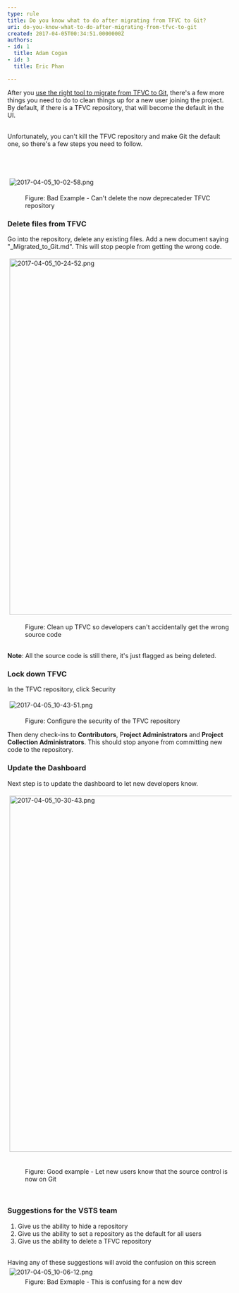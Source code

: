 ```yaml
---
type: rule
title: Do you know what to do after migrating from TFVC to Git?
uri: do-you-know-what-to-do-after-migrating-from-tfvc-to-git
created: 2017-04-05T00:34:51.0000000Z
authors:
- id: 1
  title: Adam Cogan
- id: 3
  title: Eric Phan

---
```




<span class='intro'> After you <a href="/Pages/Do-you-know-the-best-tool-to-migration-from-TFVC-to-Git.aspx">use the right tool to migrate from TFVC to Git</a>, there's a few more things you need to do to clean things up for a new user joining the project. By default, if there is a TFVC repository, that will become the default in the UI.<br><div><br></div><div>Unfortunately, you can't kill the TFVC repository and make Git the default one, so there's a few steps you need to follow.<br></div><div><br>​<br><br></div> </span>

<p>​<img src="/SiteAssets/do-you-know-what-to-do-after-migrating-from-tfvc-to-git/2017-04-05_10-02-58.png" alt="2017-04-05_10-02-58.png" style="margin&#58;5px;" /></p><dd class="ssw15-rteElement-FigureBad">​Figure&#58; Bad Example - Can't delete the now deprecated​er TFVC repository​​<br></dd><h3 class="ssw15-rteElement-H3">Delete files from TFVC<br></h3><p>Go into the repository, delete any existing files. Add a new document saying &quot;_Migrated_to_Git.md&quot;. This will stop people from getting the wrong code.<br></p><p><img src="/SiteAssets/do-you-know-what-to-do-after-migrating-from-tfvc-to-git/2017-04-05_10-24-52.png" alt="2017-04-05_10-24-52.png" style="margin&#58;5px;width&#58;808px;" /><br></p><dd class="ssw15-rteElement-FigureNormal">​​​​Figure&#58; Clean up TFVC so developers can't accidentally get the wrong source code<br></dd><dd class="ssw15-rteElement-FigureNormal"><br></dd><p class="ssw15-rteElement-InfoBox"><strong>Note</strong>&#58; All the source code is still there, it's just flagged as being deleted.<br></p><h3 class="ssw15-rteElement-H3">Lock down TFVC<br></h3><p>In the TFVC repository, click Security<br></p><p>​<img src="/SiteAssets/do-you-know-what-to-do-after-migrating-from-tfvc-to-git/2017-04-05_10-43-51.png" alt="2017-04-05_10-43-51.png" style="margin&#58;5px;" /></p><dd class="ssw15-rteElement-FigureNormal">Figure&#58; Con​​figure the security of the TFVC repository<br></dd><p class="ssw15-rteElement-P">​​Then deny check-ins to <strong>Contributors</strong>,&#160;P<strong>roject Administrators</strong> and <strong>Project Collection Administrators</strong>. This should stop anyone from committing new code to the repository.<br></p><h3 class="ssw15-rteElement-H3">Update the Dashboard<br></h3><p>​Next step is to update the dashboard to let new developers know.<br></p><p class="ssw15-rteElement-P"><img src="/SiteAssets/do-you-know-what-to-do-after-migrating-from-tfvc-to-git/2017-04-05_10-30-43.png" alt="2017-04-05_10-30-43.png" style="margin&#58;5px;width&#58;808px;" />​​<br></p><dd class="ssw15-rteElement-FigureGood">​​Figure&#58; Good example - Let new users know that the source control is now on Git<br></dd><p>​​<br></p><h3 class="ssw15-rteElement-H3">​Suggestions for the VSTS team<br></h3><ol><li>​​Give us the ability to hide a repository<br></li><li>Give us the ability to set a repository as the default for all users<br></li><li>Give us the ability to delete a TFVC repository<br></li></ol><br><div>Having any of these suggestions will avoid the confusion on this screen<br></div><div><img src="/SiteAssets/do-you-know-what-to-do-after-migrating-from-tfvc-to-git/2017-04-05_10-06-12.png" alt="2017-04-05_10-06-12.png" style="margin&#58;5px;" /><br></div><dd class="ssw15-rteElement-FigureBad">​​Figure&#58; Bad Exmaple - This is confusing for a new dev<br></dd><div><br></div>


